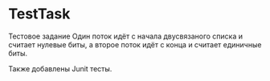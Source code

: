 # TestTask
Тестовое задание
Один поток идёт с начала двусвязаного списка и считает нулевые биты, а второе поток идёт с конца и считает единичные биты.

Также добавлены Junit тесты.
